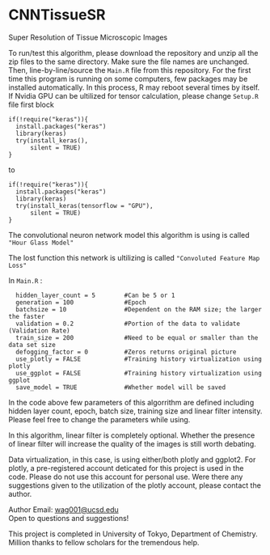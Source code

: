 # CNNTissueSR
Super Resolution of Tissue Microscopic Images

To run/test this algorithm, please download the repository and unzip all the zip files to the same directory. Make sure the file names are unchanged. Then, line-by-line/source the ```Main.R``` file from this repository. For the first time this program is running on some computers, few packages may be installed automatically. In this process, R may reboot several times by itself. If Nvidia GPU can be ultilized for tensor calculation, please change ```Setup.R``` file first block

```
if(!require("keras")){
  install.packages("keras")
  library(keras)
  try(install_keras(),
      silent = TRUE)
}
```

to

```
if(!require("keras")){
  install.packages("keras")
  library(keras)
  try(install_keras(tensorflow = "GPU"),
      silent = TRUE)
}
```


The convolutional neuron network model this algorithm is using is called ```"Hour Glass Model"```

The lost function this network is ultilizing is called ```"Convoluted Feature Map Loss"```


In ```Main.R``` :
```
  hidden_layer_count = 5        #Can be 5 or 1
  generation = 100              #Epoch
  batchsize = 10                #Dependent on the RAM size; the larger the faster
  validation = 0.2              #Portion of the data to validate (Validation Rate)
  train_size = 200              #Need to be equal or smaller than the data set size
  defogging_factor = 0          #Zeros returns original picture
  use_plotly = FALSE            #Training history virtualization using plotly
  use_ggplot = FALSE            #Training history virtualization using ggplot
  save_model = TRUE             #Whether model will be saved
```

In the code above few parameters of this algorrithm are defined including hidden layer count, epoch, batch size, training size and linear filter intensity. Please feel free to change the parameters while using.

In this algorithm, linear filter is completely optional. Whether the presence of linear filter will increase the quality of the images is still worth debating.

Data virtualization, in this case, is using either/both plotly and ggplot2. For plotly, a pre-registered account deticated for this project is used in the code. Please do not use this account for personal use. Were there any suggestions given to the utilization of the plotly account, please contact the author.


Author Email: wag001@ucsd.edu   
Open to questions and suggestions!

This project is completed in University of Tokyo, Department of Chemistry. Million thanks to fellow scholars for the tremendous help.

